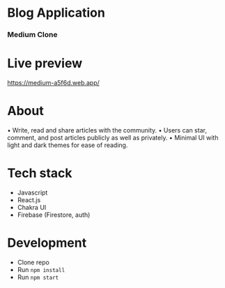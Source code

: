 # Blog Application
### Medium Clone

# Live preview
https://medium-a5f6d.web.app/

# About
• Write, read and share articles with the community.
• Users can star, comment, and post articles publicly as well as privately.
• Minimal UI with light and dark themes for ease of reading.

# Tech stack
- Javascript
- React.js
- Chakra UI
- Firebase (Firestore, auth)

# Development
- Clone repo
- Run ```npm install```
- Run ```npm start```
